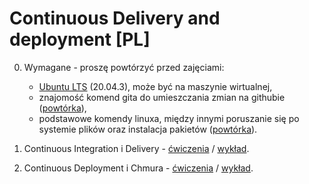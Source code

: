 # Continuous Delivery and deployment [PL]

0. Wymagane - proszę powtórzyć przed zajęciami:

   - [Ubuntu LTS](https://wiki.ubuntu.com/Releases) (20.04.3), może być na maszynie wirtualnej,
   - znajomość komend gita do umieszczania zmian na githubie ([powtórka](https://github.com/wojciech11/se_software_build_automation_tools/blob/master/01_exercise/README_pl.md)),
   - podstawowe komendy linuxa, między innymi poruszanie się po systemie plików oraz instalacja pakietów ([powtórka](https://github.com/wojciech11/se_software_build_automation_tools/blob/master/00_intro/README_pl.md)).

1. Continuous Integration i Delivery - [ćwiczenia](01_cwiczenia/README.md) / [wykład](01_wyklad/README.md).

2. Continuous Deployment i Chmura - [ćwiczenia](02_cwiczenia/README.md) / [wykład](02_wyklad/README.md).
